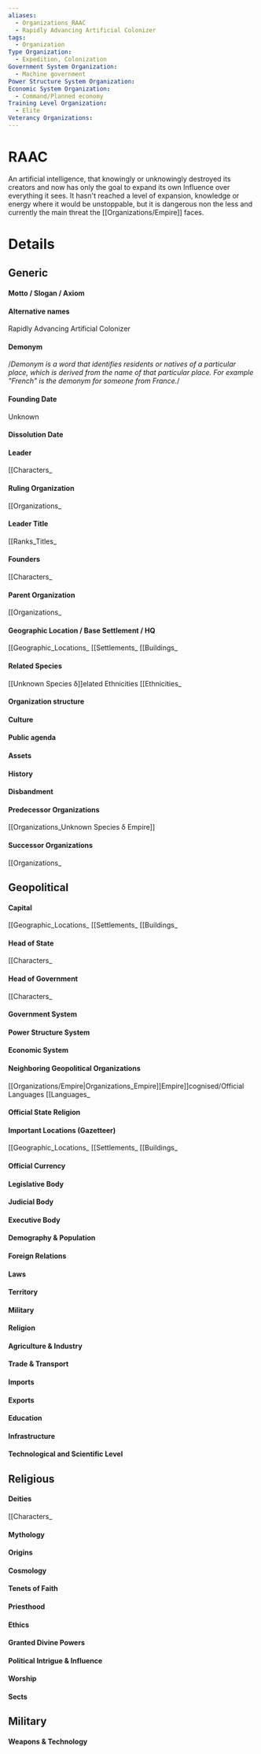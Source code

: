 ```yaml
---
aliases:
  - Organizations_RAAC
  - Rapidly Advancing Artificial Colonizer
tags:
  - Organization
Type Organization:
  - Expedition, Colonization
Government System Organization:
  - Machine government
Power Structure System Organization: 
Economic System Organization:
  - Command/Planned economy
Training Level Organization:
  - Elite
Veterancy Organizations:
---
```

# RAAC
An artificial intelligence, that knowingly or unknowingly destroyed its creators and now has only the goal to expand its own Influence over everything it sees. It hasn't reached a level of expansion, knowledge or energy where it would be unstoppable, but it is dangerous non the less and currently the main threat the [[Organizations/Empire]] faces.



# Details

## Generic
#### Motto / Slogan / Axiom
#### Alternative names
Rapidly Advancing Artificial Colonizer
#### Demonym
/*Demonym is a word that identifies residents or natives of a particular place, which is derived from the name of that particular place. For example "French" is the demonym for someone from France.*/
#### Founding Date
Unknown
#### Dissolution Date
#### Leader
[[Characters_
#### Ruling Organization
[[Organizations_
#### Leader Title
[[Ranks_Titles_
#### Founders
[[Characters_
#### Parent Organization
[[Organizations_
#### Geographic Location / Base Settlement / HQ
[[Geographic_Locations_
[[Settlements_
[[Buildings_
#### Related Species
[[Unknown Species δ]]elated Ethnicities
[[Ethnicities_
#### Organization structure
#### Culture
#### Public agenda
#### Assets
#### History
#### Disbandment
#### Predecessor Organizations
[[Organizations_Unknown Species δ Empire]] 
#### Successor Organizations
[[Organizations_
## Geopolitical
#### Capital
[[Geographic_Locations_
[[Settlements_
[[Buildings_
#### Head of State
[[Characters_
#### Head of Government
[[Characters_
#### Government System
#### Power Structure System
#### Economic System
#### Neighboring Geopolitical Organizations
[[Organizations/Empire|Organizations_Empire]]Empire]]cognised/Official Languages
[[Languages_
#### Official State Religion
#### Important Locations (Gazetteer)
[[Geographic_Locations_
[[Settlements_
[[Buildings_
#### Official Currency
#### Legislative Body
#### Judicial Body
#### Executive Body
#### Demography & Population
#### Foreign Relations
#### Laws
#### Territory
#### Military
#### Religion
#### Agriculture & Industry
#### Trade & Transport
#### Imports
#### Exports
#### Education
#### Infrastructure
#### Technological and Scientific Level
## Religious
#### Deities
[[Characters_
#### Mythology
#### Origins
#### Cosmology
#### Tenets of Faith
#### Priesthood
#### Ethics
#### Granted Divine Powers
#### Political Intrigue & Influence
#### Worship
#### Sects
## Military
#### Weapons & Technology
